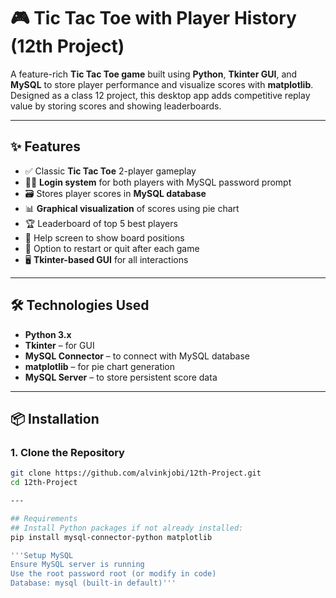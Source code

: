 # 🎮 Tic Tac Toe with Player History (12th Project)

A feature-rich **Tic Tac Toe game** built using **Python**, **Tkinter GUI**, and **MySQL** to store player performance and visualize scores with **matplotlib**. Designed as a class 12 project, this desktop app adds competitive replay value by storing scores and showing leaderboards.

---

## ✨ Features

- ✅ Classic **Tic Tac Toe** 2-player gameplay
- 🧑‍💻 **Login system** for both players with MySQL password prompt
- 🗃️ Stores player scores in **MySQL database**
- 📊 **Graphical visualization** of scores using pie chart
- 🏆 Leaderboard of top 5 best players
- 🧠 Help screen to show board positions
- 🔁 Option to restart or quit after each game
- 🖥️ **Tkinter-based GUI** for all interactions

---

## 🛠️ Technologies Used

- **Python 3.x**
- **Tkinter** – for GUI
- **MySQL Connector** – to connect with MySQL database
- **matplotlib** – for pie chart generation
- **MySQL Server** – to store persistent score data

---

## 📦 Installation

### 1. Clone the Repository

```bash
git clone https://github.com/alvinkjobi/12th-Project.git
cd 12th-Project

---

## Requirements
## Install Python packages if not already installed:
pip install mysql-connector-python matplotlib

'''Setup MySQL
Ensure MySQL server is running
Use the root password root (or modify in code)
Database: mysql (built-in default)'''
